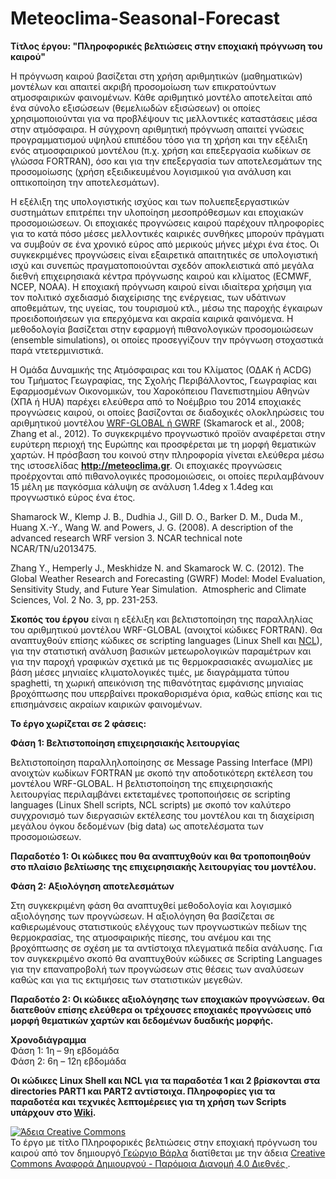 # Meteoclima-Seasonal-Forecast
**Tίτλος έργου: "Πληροφορικές βελτιώσεις στην εποχιακή πρόγνωση του καιρού"**

Η πρόγνωση καιρού βασίζεται στη χρήση αριθμητικών (μαθηματικών) μοντέλων και απαιτεί ακριβή προσομοίωση των επικρατούντων ατμοσφαιρικών φαινομένων. Κάθε αριθμητικό μοντέλο αποτελείται από ένα σύνολο εξισώσεων (θεμελιωδών εξισώσεων) οι οποίες χρησιμοποιούνται για να προβλέψουν τις μελλοντικές καταστάσεις μέσα στην ατμόσφαιρα. Η σύγχρονη αριθμητική πρόγνωση  απαιτεί γνώσεις προγραμματισμού υψηλού επιπέδου τόσο για τη χρήση και την εξέλιξη ενός ατμοσφαιρικού μοντέλου (π.χ. χρήση και επεξεργασία κωδίκων σε γλώσσα FORTRAN), όσο και για την επεξεργασία των αποτελεσμάτων της προσομοίωσης (χρήση εξειδικευμένου λογισμικού για ανάλυση και οπτικοποίηση την αποτελεσμάτων).

Η εξέλιξη της υπολογιστικής ισχύος και των πολυεπεξεργαστικών συστημάτων επιτρέπει την υλοποίηση μεσοπρόθεσμων και εποχιακών προσομοιώσεων. Οι εποχιακές προγνώσεις καιρού παρέχουν πληροφορίες για το κατά πόσο μέσες μελλοντικές καιρικές συνθήκες μπορούν πράγματι να συμβούν σε ένα χρονικό εύρος από μερικούς μήνες μέχρι ένα έτος. Οι συγκεκριμένες προγνώσεις είναι εξαιρετικά απαιτητικές σε υπολογιστική ισχύ και συνεπώς πραγματοποιούνται σχεδόν αποκλειστικά από μεγάλα διεθνή επιχειρησιακά κέντρα πρόγνωσης καιρού και κλίματος (ECMWF, NCEP, NOAA). Η εποχιακή πρόγνωση καιρού είναι ιδιαίτερα χρήσιμη για τον πολιτικό σχεδιασμό διαχείρισης της ενέργειας, των υδάτινων αποθεμάτων, της υγείας, του τουρισμού κτλ., μέσω της παροχής έγκαιρων προειδοποιήσεων για επερχόμενα και ακραία καιρικά φαινόμενα. Η μεθοδολογία βασίζεται στην εφαρμογή πιθανολογικών προσομοιώσεων (ensemble simulations), οι οποίες προσεγγίζουν την πρόγνωση στοχαστικά παρά ντετερμινιστικά.

Η Ομάδα Δυναμικής της Ατμόσφαιρας και του Κλίματος (ΟΔΑΚ ή ACDG) του Τμήματος Γεωγραφίας, της Σχολής Περιβάλλοντος, Γεωγραφίας και Εφαρμοσμένων Οικονομικών, του Χαροκόπειου Πανεπιστημίου Αθηνών (ΧΠΑ ή HUA) παρέχει ελεύθερα από το Νοέμβριο του 2014 εποχιακές προγνώσεις καιρού, οι οποίες βασίζονται σε διαδοχικές ολοκληρώσεις του αριθμητικού μοντέλου [WRF-GLOBAL ή GWRF](http://www2.mmm.ucar.edu/wrf/users/) (Skamarock et al., 2008; Zhang et al., 2012). Το συγκεκριμένο προγνωστικό προϊόν αναφέρεται στην ευρύτερη περιοχή της Ευρώπης και προσφέρεται με τη μορφή θεματικών χαρτών. Η πρόσβαση του κοινού στην πληροφορία γίνεται ελεύθερα μέσω της ιστοσελίδας **http://meteoclima.gr**. Οι εποχιακές προγνώσεις προέρχονται από πιθανολογικές προσομοιώσεις, οι οποίες περιλαμβάνουν 15 μέλη με παγκόσμια κάλυψη σε ανάλυση 1.4deg x 1.4deg και προγνωστικό εύρος ένα έτος.

Shamarock W., Klemp J. B., Dudhia J., Gill D. O., Barker D. M., Duda M., Huang X.-Y., Wang W. and Powers, J. G. (2008). A description of the advanced research WRF version 3. NCAR technical note NCAR/TN/u2013475.

Zhang Y., Hemperly J., Meskhidze N. and Skamarock W. C. (2012). The Global Weather Research and Forecasting (GWRF) Model: Model Evaluation, Sensitivity Study, and Future Year Simulation.  Atmospheric and Climate Sciences, Vol. 2 No. 3, pp. 231-253.


**Σκοπός του έργου** είναι η εξέλιξη και βελτιστοποίηση της παραλληλίας του αριθμητικού μοντέλου WRF-GLOBAL (ανοιχτοί κώδικες FORTRAN). Θα αναπτυχθούν επίσης κώδικες σε scripting languages (Linux Shell και [NCL](http://www.ncl.ucar.edu/)), για την στατιστική ανάλυση βασικών μετεωρολογικών παραμέτρων και για την παροχή γραφικών σχετικά με τις θερμοκρασιακές ανωμαλίες με βάση μέσες μηνιαίες κλιματολογικές τιμές, με διαγράμματα τύπου spaghetti, τη χωρική απεικόνιση της πιθανότητας εμφάνισης μηνιαίας βροχόπτωσης που υπερβαίνει προκαθορισμένα όρια, καθώς επίσης και τις επισημάνσεις ακραίων καιρικών φαινομένων.

**To έργο χωρίζεται σε 2 φάσεις:**

**Φάση 1: Βελτιστοποίηση επιχειρησιακής λειτουργίας**

Βελτιστοποίηση παραλληλοποίησης σε Message Passing Interface (MPI) ανοιχτών κωδίκων FORTRAN με σκοπό την αποδοτικότερη εκτέλεση του μοντέλου WRF-GLOBAL. Η βελτιστοποίηση της επιχειρησιακής λειτουργίας περιλαμβάνει εκτεταμένες τροποποιήσεις σε scripting languages (Linux Shell scripts, NCL scripts) με σκοπό τον καλύτερο συγχρονισμό των διεργασιών εκτέλεσης του μοντέλου και τη διαχείριση μεγάλου όγκου δεδομένων (big data) ως αποτελέσματα των προσομοιώσεων.

**Παραδοτέο 1: Οι κώδικες που θα αναπτυχθούν και θα τροποποιηθούν στο πλαίσιο βελτίωσης της επιχειρησιακής λειτουργίας του μοντέλου.**

**Φάση 2: Αξιολόγηση αποτελεσμάτων**

Στη συγκεκριμένη φάση θα αναπτυχθεί μεθοδολογία και λογισμικό αξιολόγησης των προγνώσεων. Η αξιολόγηση θα βασίζεται σε καθιερωμένους στατιστικούς ελέγχους των προγνωστικών πεδίων της θερμοκρασίας, της ατμοσφαιρικής πίεσης, του ανέμου και της βροχόπτωσης σε σχέση με τα αντίστοιχα πλεγματικά πεδία ανάλυσης. Για τον συγκεκριμένο σκοπό θα αναπτυχθούν κώδικες σε Scripting Languages για την επαναπροβολή των προγνώσεων στις θέσεις των αναλύσεων καθώς και για τις εκτιμήσεις των στατιστικών μεγεθών.

**Παραδοτέο 2: Οι κώδικες αξιολόγησης των εποχιακών προγνώσεων. Θα διατεθούν επίσης ελεύθερα οι τρέχουσες εποχιακές προγνώσεις υπό μορφή θεματικών χαρτών και δεδομένων δυαδικής μορφής.**

**Χρονοδιάγραμμα**      
Φάση 1:                 1η – 9η εβδομάδα       
Φάση 2:                 6η – 12η εβδομάδα 

**Οι κώδικες Linux Shell και NCL για τα παραδοτέα 1 και 2 βρίσκονται στα directories PART1 και PART2 αντίστοιχα. Πληροφορίες για τα παραδοτέα και τεχνικές λεπτομέρειες για τη χρήση των Scripts υπάρχουν στο [Wiki](https://github.com/ellak-monades-aristeias/Meteoclima-Seasonal-Forecast/wiki).**

<a rel="license" href="http://creativecommons.org/licenses/by-sa/4.0/"><img alt="Άδεια Creative Commons" style="border-width:0" src="https://i.creativecommons.org/l/by-sa/4.0/88x31.png" /></a><br />Το έργο με τίτλο <span xmlns:dct="http://purl.org/dc/terms/" property="dct:title">Πληροφορικές βελτιώσεις στην εποχιακή πρόγνωση του καιρού</span> από τον δημιουργό<a xmlns:cc="http://creativecommons.org/ns#" href="http://meteoclima.hua.gr/" property="cc:attributionName" rel="cc:attributionURL"> Γεώργιο Βάρλα</a> διατίθεται με την άδεια <a rel="license" href="http://creativecommons.org/licenses/by-sa/4.0/">Creative Commons Αναφορά Δημιουργού - Παρόμοια Διανομή 4.0 Διεθνές </a>.
